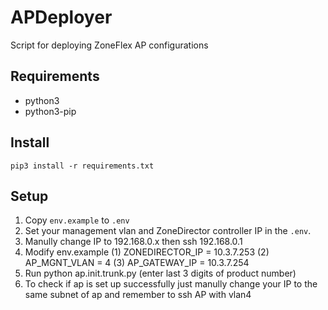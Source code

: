 # APDeployer
Script for deploying ZoneFlex AP configurations

Requirements
------------
+ python3
+ python3-pip

Install
-------
```
pip3 install -r requirements.txt
```

Setup
-----
1. Copy `env.example` to `.env`
2. Set your management vlan and ZoneDirector controller IP in the `.env`.
3. Manully change IP to 192.168.0.x then ssh 192.168.0.1
4. Modify env.example 
	(1) ZONEDIRECTOR_IP = 10.3.7.253 
	(2) AP_MGNT_VLAN = 4
	(3) AP_GATEWAY_IP = 10.3.7.254
5. Run python ap.init.trunk.py (enter last 3 digits of product number)
6. To check if ap is set up successfully just manully change your IP to the same subnet of ap and remember to ssh AP with vlan4
